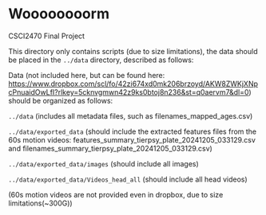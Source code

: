 # Woooooooorm
CSCI2470 Final Project

This directory only contains scripts (due to size limitations), the data should be placed in the `../data` directory, described as follows:

Data (not included here, but can be found here: https://www.dropbox.com/scl/fo/42zi674xd0mk206brzoyd/AKW8ZWKjXNpcPnuaidOwLfI?rlkey=5cknvgmwn42z9ks0btoj8n236&st=q0aervm7&dl=0)
should be organized as follows:

`../data`   (includes all metadata files, such as filenames_mapped_ages.csv)

`../data/exported_data` (should include the extracted features files from the 60s motion videos: features_summary_tierpsy_plate_20241205_033129.csv and filenames_summary_tierpsy_plate_20241205_033129.csv)

`../data/exported_data/images` (should include all images)

`../data/exported_data/Videos_head_all` (should include all head videos)

(60s motion videos are not provided even in dropbox, due to size limitations(~300G))
